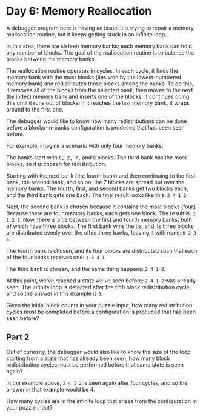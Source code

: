 # Day 6: Memory Reallocation
A debugger program here is having an issue: it is trying to repair a memory
reallocation routine, but it keeps getting stuck in an infinite loop.

In this area, there are sixteen memory banks; each memory bank can hold any number
of blocks. The goal of the reallocation routine is to balance the blocks
between the memory banks.

The reallocation routine operates in cycles. In each cycle, it finds the memory
bank with the most blocks (ties won by the lowest-numbered memory bank) and
redistributes those blocks among the banks. To do this, it removes all of the
blocks from the selected bank, then moves to the next (by index) memory bank and
inserts one of the blocks. It continues doing this until it runs out of blocks;
if it reaches the last memory bank, it wraps around to the first one.

The debugger would like to know how many redistributions can be done before a
blocks-in-banks configuration is produced that has been seen before.

For example, imagine a scenario with only four memory banks:

The banks start with `0, 2, 7,` and `0` blocks. The third bank has the most blocks,
so it is chosen for redistribution.

Starting with the next bank (the fourth bank) and then continuing to the first bank,
the second bank, and so on, the 7 blocks are spread out over the memory banks.
The fourth, first, and second banks get two blocks each, and the third bank gets
one back. The final result looks like this: `2 4 1 2`.

Next, the second bank is chosen because it contains the most blocks (four).
Because there are four memory banks, each gets one block. The result is: `3 1 2 3`.
Now, there is a tie between the first and fourth memory banks, both of which have
three blocks. The first bank wins the tie, and its three blocks are distributed
evenly over the other three banks, leaving it with none: `0 2 3 4`.

The fourth bank is chosen, and its four blocks are distributed such that each of
the four banks receives one: `1 3 4 1`.

The third bank is chosen, and the same thing happens: `2 4 1 2`.

At this point, we've reached a state we've seen before: `2 4 1 2` was already seen.
The infinite loop is detected after the fifth block redistribution cycle, and so
the answer in this example is `5`.

Given the initial block counts in your puzzle input, how many redistribution cycles
must be completed before a configuration is produced that has been seen before?

## Part 2

Out of curiosity, the debugger would also like to know the size of the loop: starting
from a state that has already been seen, how many block redistribution cycles must be
performed before that same state is seen again?

In the example above, `2 4 1 2` is seen again after four cycles, and so the answer in
that example would be 4.

How many cycles are in the infinite loop that arises from the configuration in your
puzzle input?